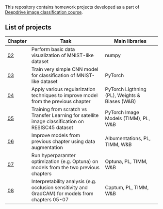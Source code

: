 This repository contains homework projects developed as a part of [Deepdrive image classification course](https://deepdrive.pl/klasyfikacja/).

## List of projects
| Chapter            | Task                                                                                              | Main libraries                                 |
| ------------------ | ------------------------------------------------------------------------------------------------- | ---------------------------------------------- |
| [02](notebooks/02) | Perform basic data visualization of MNIST-like dataset                                            | numpy                                          |
| [03](notebooks/03) | Train very simple CNN model for classification of MNIST-like dataset                              | PyTorch                                        |
| [04](notebooks/04) | Apply various regularization techniques to improve model from the previous chapter                | PyTorch Ligthning (PL), Weights & Biases (W&B) |
| [05](notebooks/05) | Training from scratch vs Transfer Learning for satellite image classification on RESISC45 dataset | PyTorch Image Models (TIMM), PL, W&B           |
| [06](notebooks/06) | Improve models from previous chapter using data augmentation                                      | Albumentations, PL, TIMM, W&B                  |
| [07](notebooks/07) | Run hyperparamter optimization (e.g. Optuna) on models from the two previous chapters             | Optuna, PL, TIMM, W&B                          |
| [08](notebooks/08) | Interpretability analysis (e.g. occlusion sensitivity and GradCAM) for models from chapters 05-07 | Captum, PL, TIMM, W&B                          |
